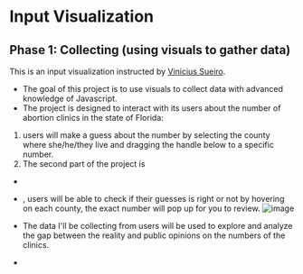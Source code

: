 # Input Visualization
## Phase 1: Collecting (using visuals to gather data)

This is an input visualization instructed by [Vinicius Sueiro](https://vsueiro.com). 

- The goal of this project is to use visuals to collect data with advanced knowledge of Javascript.
- The project is designed to interact with its users about the number of abortion clinics in the state of Florida: 
1) users will make a guess about the number by selecting the county where she/he/they live and dragging the handle below to a specific number.
2) The second part of the project is 
- 
- , users will be able to check if their guesses is right or not by hovering on each county, the exact number will pop up for you to review.
![image](https://user-images.githubusercontent.com/107573330/193370369-26ac752e-0bd0-43f8-8709-e66370a70dd0.png)





- The data I'll be collecting from users will be used to explore and analyze the gap between the reality and public opinions on the numbers of the clinics.
- 


